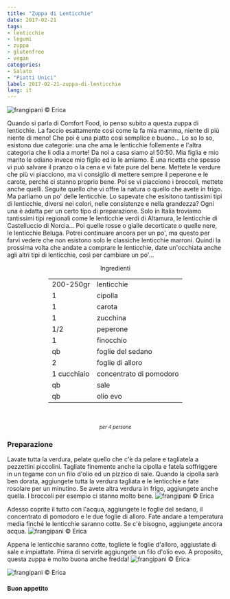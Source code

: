 ```yaml
---
title: "Zuppa di Lenticchie"
date: 2017-02-21
tags:
- lenticchie
- legumi
- zuppa
- glutenfree
- vegan
categories:
- Salato
- "Piatti Unici"
label: 2017-02-21-zuppa-di-lenticchie
lang: it
---
```

![](header.jpg "frangipani © Erica")

Quando si parla di Comfort Food, io penso subito a questa zuppa di lenticchie. La faccio esattamente così come la fa mia mamma, niente di più niente di meno! Che poi è una piatto così semplice e buono... Lo so lo so, esistono due categorie: una che ama le lenticchie follemente e l'altra categoria che li odia a morte! Da noi a casa siamo al 50:50. Mia figlia e mio marito le odiano invece mio figlio ed io le amiamo. È una ricetta che spesso vi può salvare il pranzo o la cena e vi fate pure del bene. Mettete le verdure che più vi piacciono, ma vi consiglio di mettere sempre il peperone e le carote, perché ci stanno proprio bene. Poi se vi piacciono i broccoli, mettete anche quelli. Seguite quello che vi offre la natura o quello che avete in frigo. Ma parliamo un po' delle lenticchie. Lo sapevate che esisitono tantissimi tipi di lenticchie, diversi nei colori, nelle consistenze e nella grandezza? Ogni una è adatta per un certo tipo di preparazione. Solo in Italia troviamo tantissimi tipi regionali come le lenticchie verdi di Altamura, le lenticchie di Castelluccio di Norcia... Poi quelle rosse o gialle decorticate o quelle nere, le lenticchie Beluga. Potrei continuare ancora per un po', ma questo per farvi vedere che non esistono solo le classiche lenticchie marroni. Quindi la prossima volta che andate a comprare le lenticchie, date un'occhiata anche agli altri tipi di lenticchie, così per cambiare un po'...

<div id="wrapper" style="text-align: center">
  <div id="yourdiv" style="display: inline-block;">
    <div class="ingredients">
      <div class="ingredients-title">Ingredienti</div>
      <table>
        <tbody>
          <tr>
            <td>200-250gr</td>
            <td>lenticchie</td>
          </tr>      
          <tr>
            <td>1</td>
            <td>cipolla</td>
          </tr>      
          <tr>
            <td>1</td>
            <td>carota</td>
          </tr>
          <tr>
            <td>1</td>
            <td>zucchina</td>
          </tr>
          <tr>
            <td>1/2</td>
            <td>peperone</td>
          </tr>
          <tr>
            <td>1</td>
            <td>finocchio</td>
          </tr>
          <tr>
            <td>qb</td>
            <td>foglie del sedano</td>
          </tr>
          <tr>
            <td>2</td>
            <td>foglie di alloro</td>
          </tr>
          <tr>
            <td>1 cucchiaio</td>
            <td>concentrato di pomodoro</td>
          </tr>
          <tr>
            <td>qb</td>
            <td>sale</td>
          </tr>
          <tr>
            <td>qb</td>
            <td>olio evo</td>
          </tr>
        </tbody>
      </table>
      <br></br>
      <i class="pull-right" style="font-size: 80%;">per 4 persone</i>
    </div>
  </div>
</div>


<h3>
  <font color="grey">
    <i class="fa fa-cogs"></i>
  </font> Preparazione
</h3>

Lavate tutta la verdura, pelate quello che c'è da pelare e tagliatela a pezzettini piccolini. Tagliate finemente anche la cipolla e fatela soffriggere in un tegame con un filo d'olio ed un pizzico di sale. Quando la cipolla sarà ben dorata, aggiungete tutta la verdura tagliata e le lenticchie e fate rosolare per un minutino. Se avete altra verdura in frigo, aggiungete anche quella. I broccoli per esempio ci stanno molto bene.
![](soffritto.jpg "frangipani © Erica")

Adesso coprite il tutto con l'acqua, aggiungete le foglie del sedano, il concentrato di pomodoro e le due foglie di alloro. Fate andare a temperatura media finché le lenticchie saranno cotte. Se c'è bisogno, aggiungete ancora acqua.
![](zuppa.jpg "frangipani © Erica")

Appena le lenticchie saranno cotte, togliete le foglie d'alloro, aggiustate di sale e impiattate. Prima di servirle aggiungete un filo d'olio evo. A proposito, questa zuppa è molto buona anche fredda!
![](risultato1.jpg "frangipani © Erica")

![](risultato2.jpg "frangipani © Erica")

<h4>Buon appetito
  <font color="red">
    <i class="fa fa-smile-o"></i>
  </font>
</h4>
